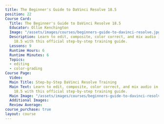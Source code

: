 ```yaml
---
title: The Beginner's Guide to DaVinci Resolve 18.5
position: 22
Course Card:
  Title: The Beginner's Guide to DaVinci Resolve 18.5
  Educator: Ollie Kenchington
  Image: "/assets/images/courses/beginners-guide-to-davinci-resolve.jpg"
  Description: Learn to edit, composite, color correct, and mix audio in DaVinci Resolve
    18.5 with this official step-by-step training guide.
  Lessons: 9
  Runtime Hours: 6
  Runtime Minutes: 6
  Topics:
  - editing
  - color-grading
Course Page:
  Video: 
  Main Title: Step-by-Step DaVinci Resolve Training
  Main Text: Learn to edit, composite, color correct, and mix audio in DaVinci Resolve
    18.5 with this official step-by-step training guide.
  Main Image: "/assets/images/courses/beginners-guide-to-davinci-resolve/beginners-guide-to-davinci-resolve-main.jpg"
  Additional Images: 
  Review Average: 
course_purchase: true
layout: course
---
```


